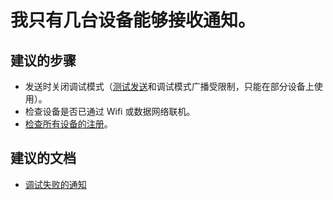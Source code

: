 <properties
    pageTitle="Only a few of my devices are receiving notifications."
    description="我只有几台设备能够接收通知。"
    service="microsoft.notificationhubs"
    authors="locphan"
    displayOrder="5"
    selfHelpType="resource"
    resource="namespaces"
    resourceTags="notificationHubs"
    productPesIds=""
    supportToicIds =""
    cloudEnvironments="public"
/>


# 我只有几台设备能够接收通知。

## **建议的步骤**
* 发送时关闭调试模式（[测试发送](data-blade:Microsoft_Azure_NotificationHubs.TestSendBlade)和调试模式广播受限制，只能在部分设备上使用）。<br>
* 检查设备是否已通过 Wifi 或数据网络联机。<br>
* [检查所有设备的注册](http://go.microsoft.com/fwlink/?LinkID=824679)。<br>

## **建议的文档**
* [调试失败的通知](http://go.microsoft.com/fwlink/?LinkID=824680)<br>



<!--HONumber=Aug16_HO4-->


